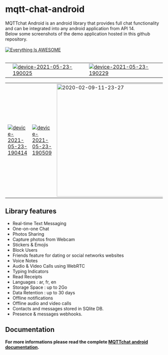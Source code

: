 # mqtt-chat-android
MQTTchat Android is an android library that provides full chat functionality and can be integrated into any android application from API 14.
<br>Below some screenshots of the demo application hosted in this github repository.
<br><br>
 [![Everything Is AWESOME](https://yt-embed.herokuapp.com/embed?v=wjXeNZaPeLE)](https://www.youtube.com/watch?v=wjXeNZaPeLE "MQTTChat android Demo")
<br><br>
<table><tr><td>
<a href="https://ibb.co/gzvncR2"><img src="https://i.ibb.co/dMNTWmm/device-2021-05-23-185700.png" alt="" border="0" ></a>
  </td><td>
  <a href="https://imgbb.com/"><img src="https://i.ibb.co/jHQfQ1d/device-2021-05-23-190025.png" alt="device-2021-05-23-190025" border="0" /></a>
  </td><td>
 <a href="https://imgbb.com/"><img src="https://i.ibb.co/6yMFP6H/device-2021-05-23-190229.png" alt="device-2021-05-23-190229" border="0" /></a>
  </td></tr>
  </table>
  <table><tr><td>
<a href="https://imgbb.com/"><img src="https://i.ibb.co/ynwqn5N/device-2021-05-23-190414.png" alt="device-2021-05-23-190414" border="0" /></a>
  </td><td>
<a href="https://imgbb.com/"><img src="https://i.ibb.co/dMZ4KJ8/device-2021-05-23-190509.png" alt="device-2021-05-23-190509" border="0" /></a>
  </td><td>
<a href="https://ibb.co/mHR1zPV"><img src="https://i.ibb.co/D71sKjH/2020-02-09-11-23-27.jpg" alt="2020-02-09-11-23-27" border="0" height=360></a>
  </td>
  </tr>
  </table>
  
  

## Library features
- Real-time Text Messaging
- One-on-one Chat
- Photos Sharing
- Capture photos from Webcam
- Stickers & Emojis
- Block Users
- Friends feature for dating or social networks websites
- Voice Notes
- Audio & Video Calls using WebRTC
- Typing Indicators
- Read Receipts
- Languages : ar, fr, en
- Storage Space : up to 2Go
- Data Retention : up to 30 days
- Offline notifications
- Offline audio and video calls
- Contacts and messages stored in SQlite DB.
- Presence & messages webhooks.

## Documentation
__For more informations please read the complete <a href="https://doc.mqtt-chat.com/mqttchat-android/integration">MQTTchat android documentation</a>.__

